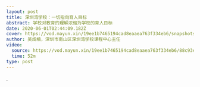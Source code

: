 ```yaml
---
layout: post
title: 深圳湾学校：一切指向育人目标
abstract: 学校对教育的理解浓缩为学校的育人目标
date: 2020-06-01T02:44:09.182Z
cover: https://vod.mayun.xin/19ee1b7465194cad8eaaea763f334eb6/snapshots/3f54fb76e60c4e6e96bff0059b4489d2-00005.jpg
author: 吴成楠，深圳市南山区深圳湾学校课程中心主任
video:
  source: https://vod.mayun.xin/19ee1b7465194cad8eaaea763f334eb6/88c93e28d6754074acf201e3d287b128-f4bb0d1d9adca322bf08980475c68476-sd.mp4
  time: 52m
type: post
---
```

.